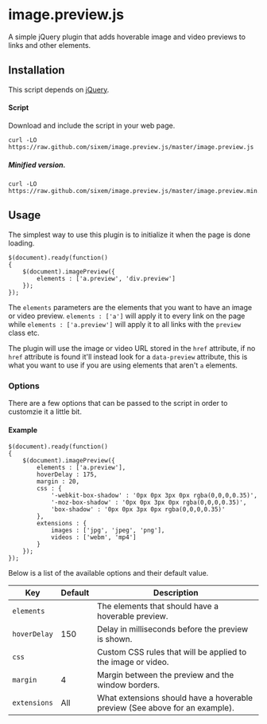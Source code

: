 # image.preview.js
A simple jQuery plugin that adds hoverable image and video previews to links and other elements. 

## Installation
This script depends on [jQuery](https://github.com/jquery/jquery).

#### Script
Download and include the script in your web page.
```
curl -LO https://raw.github.com/sixem/image.preview.js/master/image.preview.js
```
##### Minified version.
```
curl -LO https://raw.github.com/sixem/image.preview.js/master/image.preview.min.js
```
## Usage
The simplest way to use this plugin is to initialize it when the page is done loading.
```
$(document).ready(function()
{
	$(document).imagePreview({
		elements : ['a.preview', 'div.preview']
	});
});
```
The `elements` parameters are the elements that you want to have an image or video preview. `elements : ['a']` will apply it to every link on the page while `elements : ['a.preview']` will apply it to all links with the `preview` class etc.

The plugin will use the image or video URL stored in the `href` attribute, if no `href` attribute is found it'll instead look for a `data-preview` attribute, this is what you want to use if you are using elements that aren't `a` elements.
### Options
There are a few options that can be passed to the script in order to customzie it a little bit.
#### Example
```
$(document).ready(function()
{
	$(document).imagePreview({
		elements : ['a.preview'],
		hoverDelay : 175,
		margin : 20,
		css : {
			'-webkit-box-shadow' : '0px 0px 3px 0px rgba(0,0,0,0.35)',
			'-moz-box-shadow' : '0px 0px 3px 0px rgba(0,0,0,0.35)',
			'box-shadow' : '0px 0px 3px 0px rgba(0,0,0,0.35)'
		},
		extensions : {
			images : ['jpg', 'jpeg', 'png'],
			videos : ['webm', 'mp4']
		}
	});
});
```
Below is a list of the available options and their default value.

Key | Default | Description
----|---------|------------
`elements` | | The elements that should have a hoverable preview.
`hoverDelay` | 150 | Delay in milliseconds before the preview is shown.
`css` | | Custom CSS rules that will be applied to the image or video.
`margin` | 4 | Margin between the preview and the window borders.
`extensions` | All | What extensions should have a hoverable preview (See above for an example).
